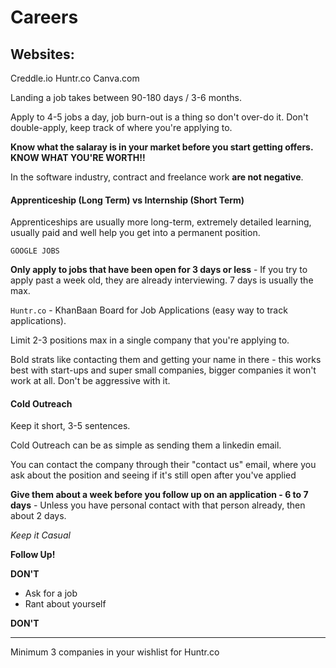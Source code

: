 # Careers

## Websites:

Creddle.io
Huntr.co
Canva.com

Landing a job takes between 90-180 days / 3-6 months.

Apply to 4-5 jobs a day, job burn-out is a thing so don't over-do it. Don't double-apply, keep track of where you're applying to.

**Know what the salaray is in your market before you start getting offers. KNOW WHAT YOU'RE WORTH!!**

In the software industry, contract and freelance work **are not negative**.

#### Apprenticeship (Long Term) vs Internship (Short Term)

Apprenticeships are usually more long-term, extremely detailed learning, usually paid and well help you get into a permanent position.

`GOOGLE JOBS`

**Only apply to jobs that have been open for 3 days or less** - If you try to apply past a week old, they are already interviewing. 7 days is usually the max.

`Huntr.co` - KhanBaan Board for Job Applications (easy way to track applications).

Limit 2-3 positions max in a single company that you're applying to.

Bold strats like contacting them and getting your name in there - this works best with start-ups and super small companies, bigger companies it won't work at all. Don't be aggressive with it.

#### Cold Outreach

Keep it short, 3-5 sentences.

Cold Outreach can be as simple as sending them a linkedin email.

You can contact the company through their "contact us" email, where you ask about the position and seeing if it's still open after you've applied

**Give them about a week before you follow up on an application - 6 to 7 days** - Unless you have personal contact with that person already, then about 2 days.

_Keep it Casual_

**Follow Up!**

**DON'T**

- Ask for a job
- Rant about yourself

**DON'T**

---

Minimum 3 companies in your wishlist for Huntr.co
